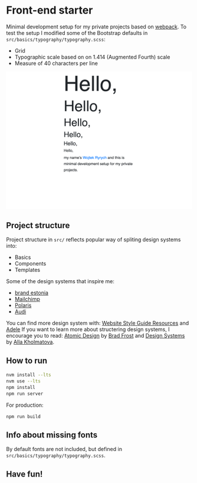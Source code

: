 # Front-end starter

Minimal development setup for my private projects based on [webpack](https://webpack.js.org/). To test the setup I modified some of the Bootstrap defaults in `src/basics/typography/typography.scss`:

- Grid
- Typographic scale based on on 1.414 (Augmented Fourth) scale
- Measure of 40 characters per line

![How it looks now](./promo.png)

## Project structure

Project structure in `src/` reflects popular way of spliting design systems into:

- Basics
- Components
- Templates

Some of the design systems that inspire me:

- [brand estonia](https://brand.estonia.ee/)
- [Mailchimp](https://ux.mailchimp.com/patterns/color)
- [Polaris](https://polaris.shopify.com/)
- [Audi](https://www.audi.com/ci/en/intro/brand-appearance.html)

You can find more design system with: [Website Style Guide Resources](http://styleguides.io/) and [Adele](https://adele.uxpin.com/)
If you want to learn more about structering design systems, I encourage you to read: [Atomic Design](https://atomicdesign.bradfrost.com/) by [Brad Frost](http://bradfrost.com/) and [Design Systems](https://designsystemsbook.com/) by [Alla Kholmatova](http://craftui.com/).

## How to run

```sh
nvm install --lts
nvm use --lts
npm install
npm run server
```

For production:

```sh
npm run build
```

## Info about missing fonts

By default fonts are not included, but defined in `src/basics/typography/typography.scss`.

## Have fun!
